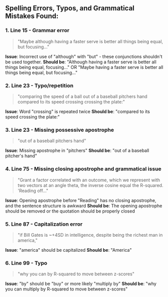 ## Spelling Errors, Typos, and Grammatical Mistakes Found:

### 1. **Line 15** - Grammar error
> "Maybe although having a faster serve is better all things being equal, but focusing..."

**Issue**: Incorrect use of "although" with "but" - these conjunctions shouldn't be used together.
**Should be**: "Although having a faster serve is better all things being equal, focusing..." OR "Maybe having a faster serve is better all things being equal, but focusing..."

### 2. **Line 23** - Typo/repetition
> "comparing the speed of a ball out of a baseball pitchers hand compared to its speed crossing crossing the plate:"

**Issue**: Word "crossing" is repeated twice
**Should be**: "compared to its speed crossing the plate:"

### 3. **Line 23** - Missing possessive apostrophe
> "out of a baseball pitchers hand"

**Issue**: Missing apostrophe in "pitchers"
**Should be**: "out of a baseball pitcher's hand"

### 4. **Line 75** - Missing closing apostrophe and grammatical issue
> "Grant a factor correlated with an outcome, which we represent with two vectors at an angle theta, the inverse cosine equal the R-squared. 'Reading off..."

**Issue**: Opening apostrophe before "Reading" has no closing apostrophe, and the sentence structure is awkward
**Should be**: The opening apostrophe should be removed or the quotation should be properly closed

### 5. **Line 87** - Capitalization error
> "if Bill Gates is ~+4SD in intelligence, despite being the richest man in america,"

**Issue**: "america" should be capitalized
**Should be**: "America"

### 6. **Line 99** - Typo
> "why you can by R-squared to move between z-scores"

**Issue**: "by" should be "buy" or more likely "multiply by"
**Should be**: "why you can multiply by R-squared to move between z-scores"
